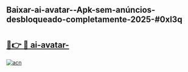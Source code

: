 ## Baixar-ai-avatar--Apk-sem-anúncios-desbloqueado-completamente-2025-#0xl3q

# <h2><a href="https://ainizakaria.my?title=ai-avatar-&ref=20M">🔗👉 🔴 ai-avatar-</a></h2>

[![acn](https://github.com/user-attachments/assets/0f9c940e-d8b0-45ae-aac7-cd30a18b3e1c)](https://ainizakaria.my?title=ai-avatar-&ref=20M)

